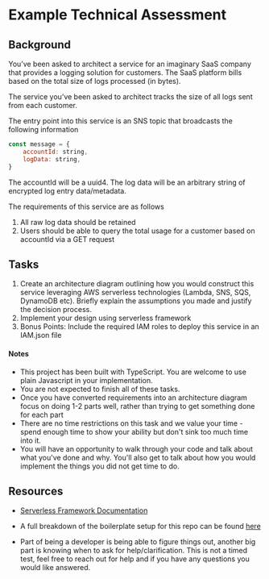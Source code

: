 # Example Technical Assessment

## Background

You’ve been asked to architect a service for an imaginary SaaS company that provides a logging solution for customers. The SaaS platform bills based on the total size of logs processed (in bytes).

The service you’ve been asked to architect tracks the size of all logs sent from each customer. 

The entry point into this service is an SNS topic that broadcasts the following information

```javascript
const message = {
    accountId: string,
    logData: string,
}
```

The accountId will be a uuid4. The log data will be an arbitrary string of encrypted log entry data/metadata.

The requirements of this service are as follows

1. All raw log data should be retained
2. Users should be able to query the total usage for a customer based on accountId via a GET request


## Tasks
1. Create an architecture diagram outlining how you would construct this service leveraging AWS serverless technologies (Lambda, SNS, SQS, DynamoDB etc). Briefly explain the assumptions you made and justify the decision process. 
2. Implement your design using serverless framework
3. Bonus Points: Include the required IAM roles to deploy this service in an IAM.json file

#### Notes
 - This project has been built with TypeScript. You are welcome to use plain Javascript in your implementation.
 - You are not expected to finish all of these tasks.
 - Once you have converted requirements into an architecture diagram focus on doing 1-2 parts well, rather than trying to get something done for each part
 - There are no time restrictions on this task and we value your time - spend enough time to show your ability but don't sink too much time into it.
 - You will have an opportunity to walk through your code and talk about what you've done and why. You'll also get to talk about how you would implement the things you did not get time to do.


## Resources
- [Serverless Framework Documentation](https://serverless.com/framework/docs/)

- A full breakdown of the boilerplate setup for this repo can be found [here](https://dev.to/michael_timbs/get-started-with-aws-serverless-and-typescript-5hgf)

- Part of being a developer is being able to figure things out, another big part is knowing when to ask for help/clarification. This is not a timed test, feel free to reach out for help and if you have any questions you would like answered.
